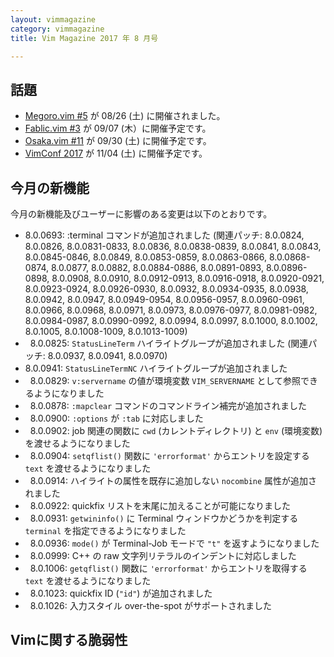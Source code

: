 ```yaml
---
layout: vimmagazine
category: vimmagazine
title: Vim Magazine 2017 年 8 月号

---
```


## 話題

*   [Megoro.vim #5](https://megurovim.connpass.com/event/62414/) が 08/26 (土) に開催されました。
*   [Fablic.vim #3](https://fablicvim.connpass.com/event/65469/) が 09/07 (木）に開催予定です。
*   [Osaka.vim #11](https://osaka-vim.connpass.com/event/64719/) が 09/30 (土) に開催予定です。
*   [VimConf 2017](http://vim-jp.org/blog/2017/08/04/vimconf2017-venue-and-date-ja.html) が 11/04 (土) に開催予定です。

## 今月の新機能

今月の新機能及びユーザーに影響のある変更は以下のとおりです。

*   8.0.0693: :terminal コマンドが追加されました (関連パッチ: 8.0.0824, 8.0.0826, 8.0.0831-0833, 8.0.0836, 8.0.0838-0839, 8.0.0841, 8.0.0843, 8.0.0845-0846, 8.0.0849, 8.0.0853-0859, 8.0.0863-0866, 8.0.0868-0874, 8.0.0877, 8.0.0882, 8.0.0884-0886, 8.0.0891-0893, 8.0.0896-0898, 8.0.0908, 8.0.0910, 8.0.0912-0913, 8.0.0916-0918, 8.0.0920-0921, 8.0.0923-0924, 8.0.0926-0930, 8.0.0932, 8.0.0934-0935, 8.0.0938, 8.0.0942, 8.0.0947, 8.0.0949-0954, 8.0.0956-0957, 8.0.0960-0961, 8.0.0966, 8.0.0968, 8.0.0971, 8.0.0973, 8.0.0976-0977, 8.0.0981-0982, 8.0.0984-0987, 8.0.0990-0992, 8.0.0994, 8.0.0997, 8.0.1000, 8.0.1002, 8.0.1005, 8.0.1008-1009, 8.0.1013-1009)
*   8.0.0825: `StatusLineTerm` ハイライトグループが追加されました (関連パッチ: 8.0.0937, 8.0.0941, 8.0.0970)
*   8.0.0941: `StatusLineTermNC` ハイライトグループが追加されました
*   8.0.0829: `v:servername` の値が環境変数 `VIM_SERVERNAME` として参照できるようになりました
*   8.0.0878: `:mapclear` コマンドのコマンドライン補完が追加されました
*   8.0.0900: `:options` が `:tab` に対応しました
*   8.0.0902: job 関連の関数に `cwd` (カレントディレクトリ) と `env` (環境変数) を渡せるようになりました
*   8.0.0904: `setqflist()` 関数に `'errorformat'` からエントリを設定する `text` を渡せるようになりました
*   8.0.0914: ハイライトの属性を既存に追加しない `nocombine` 属性が追加されました
*   8.0.0922: quickfix リストを末尾に加えることが可能になりました
*   8.0.0931: `getwininfo()` に Terminal ウィンドウかどうかを判定する `terminal` を指定できるようになりました
*   8.0.0936: `mode()` が Terminal-Job モードで `"t"` を返すようになりました
*   8.0.0999: C++ の raw 文字列リテラルのインデントに対応しました
*   8.0.1006: `getqflist()` 関数に `'errorformat'` からエントリを取得する `text` を渡せるようになりました
*   8.0.1023: quickfix ID (`"id"`) が追加されました
*   8.0.1026: 入力スタイル over-the-spot がサポートされました

## Vimに関する脆弱性
